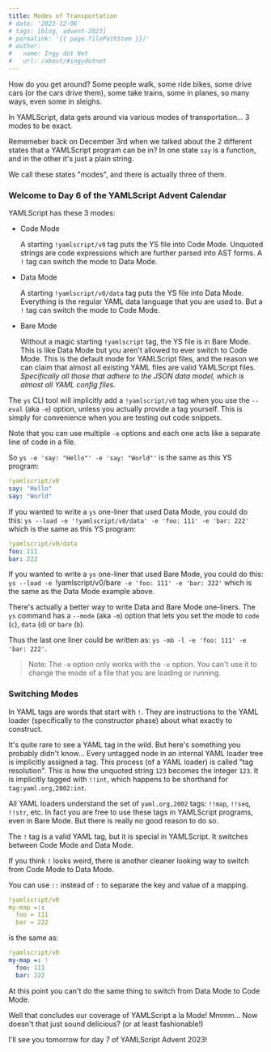 ```yaml
---
title: Modes of Transportation
# date: '2023-12-06'
# tags: [blog, advent-2023]
# permalink: '{{ page.filePathStem }}/'
# author:
#   name: Ingy döt Net
#   url: /about/#ingydotnet
---
```


How do you get around?
Some people walk, some ride bikes, some drive cars (or the cars drive them),
some take trains, some in planes, so many ways, even some in sleighs.

In YAMLScript, data gets around via various modes of transportation...
3 modes to be exact.

Rememeber back on December 3rd when we talked about the 2 different states that
a YAMLScript program can be in?
In one state `say` is a function, and in the other it's just a plain string.

We call these states "modes", and there is actually three of them.


### Welcome to Day 6 of the YAMLScript Advent Calendar

YAMLScript has these 3 modes:

* Code Mode

  A starting `!yamlscript/v0` tag puts the YS file into Code Mode.
  Unquoted strings are code expressions which are further parsed into AST
  forms.
  A `!` tag can switch the mode to Data Mode.

* Data Mode

  A starting `!yamlscript/v0/data` tag puts the YS file into Data Mode.
  Everything is the regular YAML data language that you are used to.
  But a `!` tag can switch the mode to Code Mode.

* Bare Mode

  Without a magic starting `!yamlscript` tag, the YS file is in Bare Mode.
  This is like Data Mode but you aren't allowed to ever switch to Code Mode.
  This is the default mode for YAMLScript files, and the reason we can claim
  that almost all existing YAML files are valid YAMLScript files.
  _Specifically all those that adhere to the JSON data model, which is almost
  all YAML config files._

The `ys` CLI tool will implicitly add a `!yamlscript/v0` tag when you use the
`--eval` (aka `-e`) option, unless you actually provide a tag yourself.
This is simply for convenience when you are testing out code snippets.

Note that you can use multiple `-e` options and each one acts like a separate
line of code in a file.

So `ys -e 'say: "Hello"' -e 'say: "World"'` is the same as this YS program:

```yaml
!yamlscript/v0
say: "Hello"
say: "World"
```

If you wanted to write a `ys` one-liner that used Data Mode, you could do this:
`ys --load -e '!yamlscript/v0/data' -e 'foo: 111' -e 'bar: 222'` which is the
same as this YS program:

```yaml
!yamlscript/v0/data
foo: 111
bar: 222
```

If you wanted to write a `ys` one-liner that used Bare Mode, you could do this:
`ys --load -e `!yamlscript/v0/bare` -e 'foo: 111' -e 'bar: 222'` which is the
same as the Data Mode example above.

There's actually a better way to write Data and Bare Mode one-liners.
The `ys` command has a `--mode` (aka `-m`) option that lets you set the mode to
`code` (`c`), `data` (`d`) or `bare` (`b`).

Thus the last one liner could be written as:
`ys -mb -l -e 'foo: 111' -e 'bar: 222'`.

> Note: The `-m` option only works with the `-e` option.
You can't use it to change the mode of a file that you are loading or running.


### Switching Modes

In YAML tags are words that start with `!`.
They are instructions to the YAML loader (specifically to the constructor phase)
about what exactly to construct.

It's quite rare to see a YAML tag in the wild.
But here's something you probably didn't know...
Every untagged node in an internal YAML loader tree is implicitly assigned a
tag.
This process (of a YAML loader) is called "tag resolution".
This is how the unquoted string `123` becomes the integer `123`.
It is implicitly tagged with `!!int`, which happens to be shorthand for
`tag:yaml.org,2002:int`.

All YAML loaders understand the set of `yaml.org,2002` tags: `!!map`, `!!seq`,
`!!str`, etc.
In fact you are free to use these tags in YAMLScript programs, even in Bare
Mode.
But there is really no good reason to do so.

The `!` tag is a valid YAML tag, but it is special in YAMLScript.
It switches between Code Mode and Data Mode.

If you think `!` looks weird, there is another cleaner looking way to switch
from Code Mode to Data Mode.

You can use `::` instead of `:` to separate the key and value of a mapping.

```yaml
!yamlscript/v0
my-map =::
  foo = 111
  bar = 222
```

is the same as:

```yaml
!yamlscript/v0
my-map =: !
  foo: 111
  bar: 222
```

At this point you can't do the same thing to switch from Data Mode to Code Mode.


Well that concludes our coverage of YAMLScript a la Mode!
Mmmm... Now doesn't that just sound delicious? (or at least fashionable!)

I'll see you tomorrow for day 7 of YAMLScript Advent 2023!
